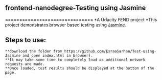 ## frontend-nanodegree-Testing using Jasmine
=============================== 
    *A Udacity FEND project
    *This project demonstrates browser based testing using [Jasmine](https://jasmine.github.io/).

## Steps to use:
	**download the folder from https://github.com/EsraaSarhan/Test-using-Jasmine and open index.html in browser).
    **It may take some time to completely load as additional network requests are made.
    **Once loaded, test results should be displayed at the bottom of the page.
